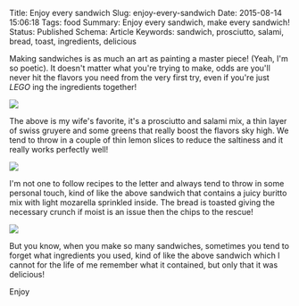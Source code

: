 Title: Enjoy every sandwich
Slug: enjoy-every-sandwich
Date: 2015-08-14 15:06:18
Tags: food
Summary: Enjoy every sandwich, make every sandwich!
Status: Published
Schema: Article
Keywords: sandwich, prosciutto, salami, bread, toast, ingredients, delicious

Making sandwiches is as much an art as painting a master piece! (Yeah, I'm so
poetic). It doesn't matter what you're trying to make, odds are you'll never hit
the flavors you need from the very first try, even if you're just _LEGO_ ing the
ingredients together!

<img src="/images/brochutto-mix.jpeg" />

The above is my wife's favorite, it's a prosciutto and salami mix, a thin layer
of swiss gruyere and some greens that really boost the flavors sky high. We tend
to throw in a couple of thin lemon slices to reduce the saltiness and it really
works perfectly well!

<img src="/images/buritto.jpeg" />

I'm not one to follow recipes to the letter and always tend to throw in some
personal touch, kind of like the above sandwich that contains a juicy buritto
mix with light mozarella sprinkled inside. The bread is toasted giving the
necessary crunch if moist is an issue then the chips to the rescue!

<img src="/images/some-awesome-dont-remember.jpeg" />

But you know, when you make so many sandwiches, sometimes you tend to forget
what ingredients you used, kind of like the above sandwich which I cannot for
the life of me remember what it contained, but only that it was delicious!

Enjoy
